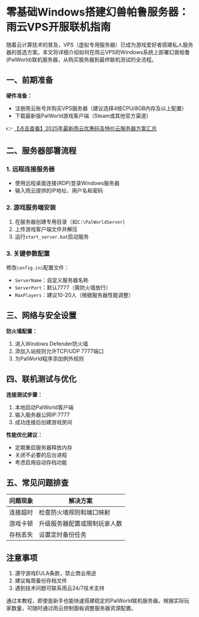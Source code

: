 # 零基础Windows搭建幻兽帕鲁服务器：雨云VPS开服联机指南

随着云计算技术的普及，VPS（虚拟专用服务器）已成为游戏爱好者搭建私人服务器的首选方案。本文将详细介绍如何在雨云VPS的Windows系统上部署幻兽帕鲁(PalWorld)联机服务器，从购买服务器到最终联机测试的全流程。

## 一、前期准备

**硬件准备：**
- 注册雨云账号并购买VPS服务器（建议选择4核CPU/8GB内存及以上配置）
- 下载最新版PalWorld游戏客户端（Steam或其他官方渠道）

👉 [【点击查看】2025年最新雨云优惠码及特价云服务器方案汇总](https://bit.ly/RainYun)

## 二、服务器部署流程

### 1. 远程连接服务器
- 使用远程桌面连接(RDP)登录Windows服务器
- 输入雨云提供的IP地址、用户名和密码

### 2. 游戏服务端安装
1. 在服务器创建专用目录（如`C:\PalWorldServer`）
2. 上传游戏客户端文件并解压
3. 运行`start_server.bat`启动服务

### 3. 关键参数配置
修改`config.ini`配置文件：
- `ServerName`：自定义服务器名称
- `ServerPort`：默认7777（需防火墙放行）
- `MaxPlayers`：建议10-20人（根据服务器性能调整）

## 三、网络与安全设置

**防火墙配置：**
1. 进入Windows Defender防火墙
2. 添加入站规则允许TCP/UDP 7777端口
3. 为PalWorld程序添加例外规则

## 四、联机测试与优化

**连接测试步骤：**
1. 本地启动PalWorld客户端
2. 输入服务器公网IP:7777
3. 成功连接后创建游戏房间

**性能优化建议：**
- 定期重启服务器释放内存
- 关闭不必要的后台进程
- 考虑启用自动存档功能

## 五、常见问题排查

| 问题现象 | 解决方案 |
|---------|----------|
| 连接超时 | 检查防火墙规则和端口映射 |
| 游戏卡顿 | 升级服务器配置或限制玩家人数 |
| 存档丢失 | 设置定时备份任务 |

## 注意事项
1. 遵守游戏EULA条款，禁止商业用途
2. 建议每周备份存档文件
3. 遇到技术问题可联系雨云24/7技术支持

通过本教程，即使是新手也能快速搭建稳定的PalWorld联机服务器。根据实际玩家数量，可随时通过雨云控制面板调整服务器资源配置。
